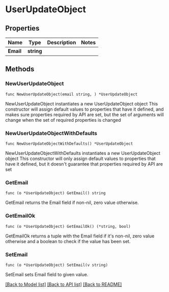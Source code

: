 # UserUpdateObject

## Properties

Name | Type | Description | Notes
------------ | ------------- | ------------- | -------------
**Email** | **string** |  | 

## Methods

### NewUserUpdateObject

`func NewUserUpdateObject(email string, ) *UserUpdateObject`

NewUserUpdateObject instantiates a new UserUpdateObject object
This constructor will assign default values to properties that have it defined,
and makes sure properties required by API are set, but the set of arguments
will change when the set of required properties is changed

### NewUserUpdateObjectWithDefaults

`func NewUserUpdateObjectWithDefaults() *UserUpdateObject`

NewUserUpdateObjectWithDefaults instantiates a new UserUpdateObject object
This constructor will only assign default values to properties that have it defined,
but it doesn't guarantee that properties required by API are set

### GetEmail

`func (o *UserUpdateObject) GetEmail() string`

GetEmail returns the Email field if non-nil, zero value otherwise.

### GetEmailOk

`func (o *UserUpdateObject) GetEmailOk() (*string, bool)`

GetEmailOk returns a tuple with the Email field if it's non-nil, zero value otherwise
and a boolean to check if the value has been set.

### SetEmail

`func (o *UserUpdateObject) SetEmail(v string)`

SetEmail sets Email field to given value.



[[Back to Model list]](../README.md#documentation-for-models) [[Back to API list]](../README.md#documentation-for-api-endpoints) [[Back to README]](../README.md)


